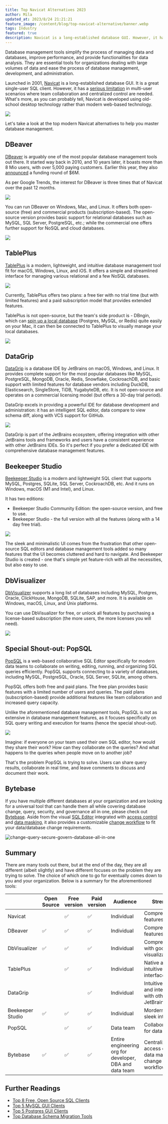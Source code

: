 ```yaml
---
title: Top Navicat Alternatives 2023
author: Mila
updated_at: 2023/8/24 21:21:21
feature_image: /content/blog/top-navicat-alternative/banner.webp
tags: Industry
featured: true
description: Navicat is a long-established database GUI. However, it has a serious limitation in multi-user scenarios where team collaboration and centralized control are needed. Hence, we are taking a look at top Navicat alternatives.
---
```


Database management tools simplify the process of managing data and databases, improve performance, and provide functionalities for data analysis. They are essential tools for organizations dealing with large volumes of data and ease the process of database management, development, and administration.

Launched in 2001, [Navicat](https://navicat.com/) is a long-established database GUI. It is a great single-user SQL client. However, it has a [serious limitation](/blog/stop-using-navicat/) in multi-user scenarios where team collaboration and centralized control are needed. What's more, as you can probably tell, Navicat is developed using old-school desktop technology rather than modern web-based technology.

![](/content/blog/top-navicat-alternative/navicat.webp)

Let's take a look at the top modern Navicat alternatives to help you master database management.

## DBeaver

[DBeaver](https://dbeaver.com/) is arguably one of the most popular database management tools out there. It started way back in 2010, and 10 years later, it boasts more than 8 Mio users, with over 5,000 paying customers. Earlier this year, they also [announced](https://techcrunch.com/2023/04/11/dbeaver-takes-6m-seed-investment-to-build-on-growing-popularity) a funding round of $6M.

As per Google Trends, the interest for DBeaver is three times that of Navicat over the past 12 months.

![](/content/blog/top-navicat-alternative/google-trends.webp)

You can run DBeaver on Windows, Mac, and Linux. It offers both open-source (free) and commercial products (subscription-based). The open-source version provides basic support for relational databases such as MySQL, SQL Server, PostgreSQL, etc.; while the commercial one offers further support for NoSQL and cloud databases.

![](/content/blog/top-navicat-alternative/dbeaver.webp)

## TablePlus

[TablePlus](https://tableplus.com/) is a modern, lightweight, and intuitive database management tool fit for macOS, Windows, Linux, and iOS. It offers a simple and streamlined interface for managing various relational and a few NoSQL databases.

![](/content/blog/top-navicat-alternative/tableplus.webp)

Currently, TablePlus offers two plans: a free tier with no trial time (but with limited features) and a paid subscription model that provides extended features.

TablePlus is not open-source, but the team's side product is - DBngin, which can [spin up a local database](/blog/free-tools-to-start-local-database-on-mac/) (Postgres, MySQL, or Redis) quite easily on your Mac, it can then be connected to TablePlus to visually manage your local databases.

![](/content/blog/top-navicat-alternative/tableplus-ui.webp)

## DataGrip

[DataGrip](https://www.jetbrains.com/datagrip/) is a database IDE by JetBrains on macOS, Windows, and Linux. It provides complete support for the most popular databases like MySQL, PostgreSQL, MongoDB, Oracle, Redis, Snowflake, CockroachDB, and basic support with limited features for database vendors including DuckDB, Elasticsearch, SingleStore, TiDB, YugabyteDB, etc. It is not open-source and operates on a commercial licensing model (but offers a 30-day trial period).

DataGrip excels in providing a powerful IDE for database development and administration: it has an intelligent SQL editor, data compare to view schema diff, along with VCS support for GitHub.

![](/content/blog/top-navicat-alternative/datagrip.webp)

DataGrip is part of the JetBrains ecosystem, offering integration with other JetBrains tools and frameworks and users have a consistent experience with other JetBrains IDEs. So it's perfect if you prefer a dedicated IDE with comprehensive database management features.

## Beekeeper Studio

[Beekeeper Studio](https://www.beekeeperstudio.io/) is a modern and lightweight SQL client that supports MySQL, Postgres, SQLite, SQL Server, CockroachDB, etc. And it runs on Windows, macOS (M1 and Intel), and Linux.

It has two editions:

- Beekeeper Studio Community Edition: the open-source version, and free to use.
- Beekeeper Studio - the full version with all the features (along with a 14 day free trial).

![](/content/blog/top-navicat-alternative/beekeeper.webp)

The sleek and minimalistic UI comes from the frustration that other open-source SQL editors and database management tools added so many features that the UI becomes cluttered and hard to navigate. And Beekeeper Studio is created - one that's simple yet feature-rich with all the necessities, but also easy to use.

## DbVisualizer

[DbVisualizer](https://www.dbvis.com/) supports a long list of databases including MySQL, Postgres, Oracle, ClickHouse, MongoDB, SQLite, SAP, and more. It is available on Windows, macOS, Linux, and Unix platforms.

You can use DbVisualizer for free, or unlock all features by purchasing a license-based subscription (the more users, the more licenses you will need).

![](/content/blog/top-navicat-alternative/dbvis.webp)

## Special Shout-out: PopSQL

[PopSQL](https://popsql.com/pricing) is a web-based collaborative SQL Editor specifically for modern data teams to collaborate on writing, editing, running, and organizing SQL queries efficiently. PopSQL supports connecting to a variety of databases, including MySQL, PostgreSQL, Oracle, SQL Server, SQLite, among others.

PopSQL offers both free and paid plans. The free plan provides basic features with a limited number of users and queries. The paid plans (subscription-based) provide additional features like team collaboration and increased query capacity.

Unlike the aforementioned database management tools, PopSQL is not as extensive in database management features, as it focuses specifically on SQL query writing and execution for teams (hence the special shout-out).

![](/content/blog/top-navicat-alternative/popsql.webp)

Imagine: if everyone on your team used their own SQL editor, how would they share their work? How can they collaborate on the queries? And what happens to the queries when people move on to another job?

That's the problem PopSQL is trying to solve. Users can share query results, collaborate in real time, and leave comments to discuss and document their work.

## Bytebase

If you have multiple different databases at your organization and are looking for a universal tool that can handle them all while covering database change, query, security, and governance all in one, please check out [Bytebase](/). Aside from the visual [SQL Editor](https://docs.bytebase.com/sql-editor/overview/) integrated with [access control](https://docs.bytebase.com/security/database-permission/overview/) and [data masking](https://docs.bytebase.com/security/data-masking/overview/), it also provides a customizable [change workflow](https://docs.bytebase.com/change-database/change-workflow/) to fit your data/database change requirements.

![change-query-secure-govern-database-all-in-one](/images/db-scheme-lg.png)

## Summary

There are many tools out there, but at the end of the day, they are all different (albeit slightly) and have different focuses on the problem they are trying to solve. The choice of which one to go for eventually comes down to you and your organization. Below is a summary for the aforementioned tools:

|                  | Open Source | Free version | Paid version | Audience                                                | Strength                                                         |
| ---------------- | ----------- | ------------ | ------------ | ------------------------------------------------------- | ---------------------------------------------------------------- |
| Navicat          |             | ✅           | ✅           | Individual                                              | Comprehensive features                                           |
| DBeaver          | ✅          | ✅           | ✅           | Individual                                              | Comprehensive features                                           |
| DbVisualizer     | ✅          | ✅           | ✅           | Individual                                              | Comprehensive with good visualization                            |
| TablePlus        |             | ✅           | ✅           | Individual                                              | Native and intuitive interface                                   |
| DataGrip         |             |              | ✅           | Individual                                              | Intuitive UX and integraiton with other JetBrains IDEs           |
| Beekeeper Studio | ✅          | ✅           | ✅           | Individual                                              | Mordern and sleek interface                                      |
| PopSQL           |             | ✅           | ✅           | Data team                                               | Collaboration for data teams                                     |
| Bytebase         | ✅          | ✅           | ✅           | Entire engineering org for developer, DBA and data team | Centralized access control, data masking, change review workflow |

## Further Readings

- [Top 8 Free, Open Source SQL Clients](/blog/top-open-source-sql-clients/)
- [Top 5 MySQL GUI Clients](/blog/top-mysql-gui-client/)
- [Top 5 Postgres GUI Clients](/blog/top-postgres-gui-client/#the-starlet-tableplus)
- [Top Database Schema Migration Tools](/blog/top-database-schema-change-tool-evolution/)
